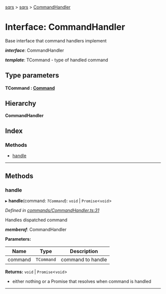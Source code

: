 [sqrs](../README.md) > [sqrs](../modules/sqrs.md) > [CommandHandler](../interfaces/sqrs.commandhandler.md)

# Interface: CommandHandler

Base interface that command handlers implement

*__interface__*: CommandHandler

*__template__*: TCommand - type of handled command

## Type parameters
#### TCommand :  [Command](sqrs.command.md)
## Hierarchy

**CommandHandler**

## Index

### Methods

* [handle](sqrs.commandhandler.md#handle)

---

## Methods

<a id="handle"></a>

###  handle

▸ **handle**(command: *`TCommand`*): `void` \| `Promise`<`void`>

*Defined in [commands/CommandHandler.ts:31](https://github.com/rkostrzewski/sqrs/blob/2a5a94e/packages/sqrs/src/commands/CommandHandler.ts#L31)*

Handles dispatched command

*__memberof__*: CommandHandler

**Parameters:**

| Name | Type | Description |
| ------ | ------ | ------ |
| command | `TCommand` |  command to handle |

**Returns:** `void` \| `Promise`<`void`>
- either nothing or a Promise that resolves when command is handled

___

